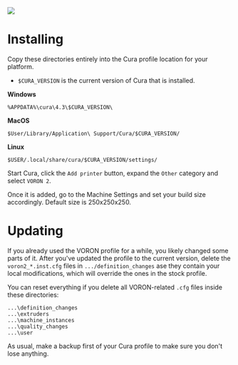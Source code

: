 ![](cura_profiles.png)

Installing
==========

Copy these directories entirely into the Cura profile location for your platform.

* `$CURA_VERSION` is the current version of Cura that is installed.

**Windows**
```
%APPDATA%\cura\4.3\$CURA_VERSION\
```

**MacOS**
```
$User/Library/Application\ Support/Cura/$CURA_VERSION/
```

**Linux**
```
$USER/.local/share/cura/$CURA_VERSION/settings/
```


Start Cura, click the `Add printer` button, expand the `Other` category and select `VORON 2`.

Once it is added, go to the Machine Settings and set your build size accordingly. Default size is 250x250x250.

Updating
========

If you already used the VORON profile for a while, you likely changed some parts of it. After you've updated the profile to the current version, delete the `voron2_*.inst.cfg` files in `.../definition_changes` ase they contain your local modifications, which will override the ones in the stock profile.

You can reset everything if you delete all VORON-related `.cfg` files inside these directories:
```
...\definition_changes
...\extruders
...\machine_instances
...\quality_changes
...\user
```

As usual, make a backup first of your Cura profile to make sure you don't lose anything.
